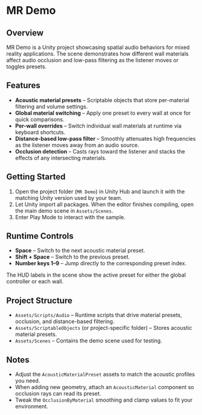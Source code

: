 # MR Demo

## Overview

MR Demo is a Unity project showcasing spatial audio behaviors for mixed reality applications. The scene demonstrates how different wall materials affect audio occlusion and low-pass filtering as the listener moves or toggles presets.

## Features

- **Acoustic material presets** – Scriptable objects that store per-material filtering and volume settings.
- **Global material switching** – Apply one preset to every wall at once for quick comparisons.
- **Per-wall overrides** – Switch individual wall materials at runtime via keyboard shortcuts.
- **Distance-based low-pass filter** – Smoothly attenuates high frequencies as the listener moves away from an audio source.
- **Occlusion detection** – Casts rays toward the listener and stacks the effects of any intersecting materials.

## Getting Started

1. Open the project folder (`MR Demo`) in Unity Hub and launch it with the matching Unity version used by your team.
2. Let Unity import all packages. When the editor finishes compiling, open the main demo scene in `Assets/Scenes`.
3. Enter Play Mode to interact with the sample.

## Runtime Controls

- **Space** – Switch to the next acoustic material preset.
- **Shift + Space** – Switch to the previous preset.
- **Number keys 1–9** – Jump directly to the corresponding preset index.

The HUD labels in the scene show the active preset for either the global controller or each wall.

## Project Structure

- `Assets/Scripts/Audio` – Runtime scripts that drive material presets, occlusion, and distance-based filtering.
- `Assets/ScriptableObjects` (or project-specific folder) – Stores acoustic material presets.
- `Assets/Scenes` – Contains the demo scene used for testing.

## Notes

- Adjust the `AcousticMaterialPreset` assets to match the acoustic profiles you need.
- When adding new geometry, attach an `AcousticMaterial` component so occlusion rays can read its preset.
- Tweak the `OcclusionByMaterial` smoothing and clamp values to fit your environment.
